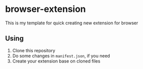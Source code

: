 # browser-extension
This is my template for quick creating new extension for browser

## Using
1) Clone this repository
2) Do some changes in `manifest.json`, if you need
3) Create your extension base on cloned files
